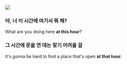 ![](https://www.youtube.com/watch?v=rx6prufHWAs)
### 야, 너 이 시간에 여기서 뭐 해?
What are you doing here **at this hour**?

### 그 시간에 문을 연 데는 찾기 어려울 걸
It's gonna be hard to find a place that's open **at that hour**.
